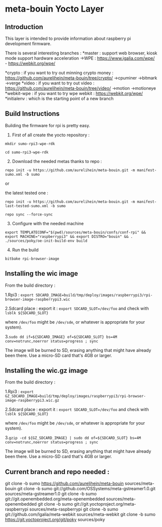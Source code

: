meta-bouin Yocto Layer
=====================

## Introduction ##

This layer is intended to provide information about raspberry pi
development firmware.

There is several interesting branches :
*master : support web browser, kiosk mode support hardware acceleration
->WPE : https://www.igalia.com/wpe/  -  https://webkit.org/wpe/

*crypto : if you want to try out minning crypto money : https://github.com/aurelihein/meta-bouin/tree/crypto/
->cpuminer
->bitmark
->verge
*video : if you want to try out video : https://github.com/aurelihein/meta-bouin/tree/video/
->motion
->motioneye
*webkit-wpe : if you want to try wpe webkit : https://webkit.org/wpe/
*initialenv : which is the starting point of a new branch

## Build Instructions ##

Building the firmware for rpi is pretty easy.

1. First of all create the yocto repository :

`mkdir sumo-rpi3-wpe-rdk`

`cd sumo-rpi3-wpe-rdk`

2. Download the needed metas thanks to repo :

`repo init -u https://github.com/aurelihein/meta-bouin.git -m manifest-sumo.xml -b sumo`

or

the latest tested one : 

`repo init -u https://github.com/aurelihein/meta-bouin.git -m manifest-last-tested-sumo.xml -b sumo`

`repo sync --force-sync`

3. Configure with the needed machine

`export TEMPLATECONF="$(pwd)/sources/meta-bouin/confs/conf-rpi" && export MACHINE="raspberrypi3" && export DISTRO="bouin" && . ./sources/poky/oe-init-build-env build`

4. Run the build

`bitbake rpi-browser-image`

## Installing the wic image ##

From the build directory :

1.Rpi3 : `export SDCARD_IMAGE=build/tmp/deploy/images/raspberrypi3/rpi-browser-image-raspberrypi3.wic`

2.Sdcard place : export it : `export SDCARD_SLOT=/dev/foo` and check with `lsblk ${SDCARD_SLOT}`

where `/dev/foo` might be `/dev/sde`, or whatever is appropriate for your system).

3.`sudo dd if=${SDCARD_IMAGE} of=${SDCARD_SLOT} bs=4M conv=notrunc,noerror status=progress ; sync`

The image will be burned to SD, erasing anything that might have already been there. Use a micro-SD card that's 4GB or larger.

## Installing the wic.gz image ##

From the build directory :

1.Rpi3 : `export GZ_SDCARD_IMAGE=build/tmp/deploy/images/raspberrypi3/rpi-browser-image-raspberrypi3.wic.gz`

2.Sdcard place : export it : `export SDCARD_SLOT=/dev/foo` and check with `lsblk ${SDCARD_SLOT}`

where `/dev/foo` might be `/dev/sde`, or whatever is appropriate for your system).

3.`gzip -cd ${GZ_SDCARD_IMAGE} | sudo dd of=${SDCARD_SLOT} bs=4M conv=notrunc,noerror status=progress ; sync`

The image will be burned to SD, erasing anything that might have already been there. Use a micro-SD card that's 4GB or larger.

## Current branch and repo needed : ##

git clone -b sumo https://github.com/aurelihein/meta-bouin sources/meta-bouin
git clone -b sumo git://github.com/OSSystems/meta-gstreamer1.0.git sources/meta-gstreamer1.0
git clone -b sumo git://git.openembedded.org/meta-openembedded sources/meta-openembedded
git clone -b sumo git://git.yoctoproject.org/meta-raspberrypi sources/meta-raspberrypi
git clone -b sumo git://github.com/Igalia/meta-webkit sources/meta-webkit
git clone -b sumo https://git.yoctoproject.org/git/poky sources/poky
